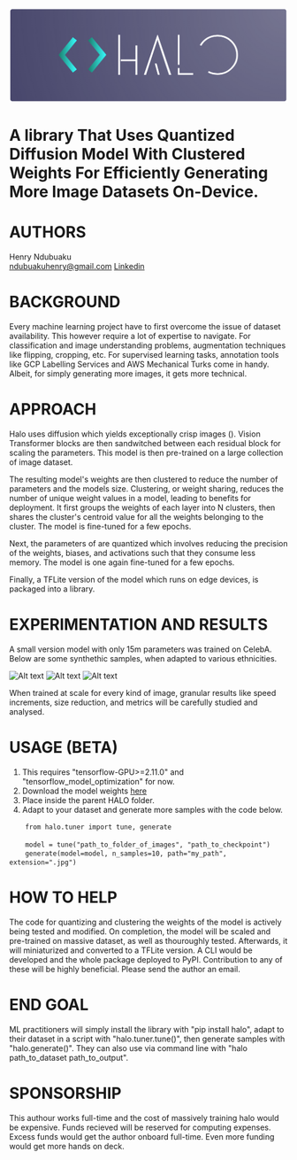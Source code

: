 
![Alt text](/images/logo.png "Halo Diagram")
# A library That Uses Quantized Diffusion Model With Clustered Weights For Efficiently Generating More Image Datasets On-Device.

# AUTHORS
Henry Ndubuaku\
ndubuakuhenry@gmail.com
[Linkedin](https://www.linkedin.com/in/henry-ndubuaku-7b6350b8/)

# BACKGROUND
Every machine learning project have to first overcome the issue of dataset availability. This however require a lot of expertise to navigate. For classification and image understanding problems, augmentation techniques like flipping, cropping, etc. For supervised learning tasks, annotation tools like GCP Labelling Services and AWS Mechanical Turks come in handy. Albeit, for simply generating more images, it gets more technical. 

# APPROACH
Halo uses diffusion which yields exceptionally crisp images (). Vision Transformer blocks are then sandwitched between each residual block for scaling the parameters. This model is then pre-trained on a large collection of image dataset. 

The resulting model's weights are then clustered to reduce the number of parameters and the models size. Clustering, or weight sharing, reduces the number of unique weight values in a model, leading to benefits for deployment. It first groups the weights of each layer into N clusters, then shares the cluster's centroid value for all the weights belonging to the cluster. The model is fine-tuned for a few epochs.

Next, the parameters of are quantized which involves reducing the precision of the weights, biases, and activations such that they consume less memory. The model is one again fine-tuned for a few epochs.

Finally, a TFLite version of the model which runs on edge devices, is packaged into a library.

# EXPERIMENTATION AND RESULTS
A small version model with only 15m parameters was trained on CelebA. Below are some synthethic samples, when adapted to various ethnicities.

![Alt text](/images/asian.png "results")
![Alt text](/images/blacks.png "results")
![Alt text](/images/blonde.png "results")

When trained at scale for every kind of image, granular results like speed increments, size reduction, and metrics will be carefully studied and analysed.

# USAGE (BETA)
1. This requires "tensorflow-GPU>=2.11.0" and "tensorflow_model_optimization" for now.
2. Download the model weights [here](https://drive.google.com/drive/folders/18MzoJbm9qSmGaE1-pwPnwqd85LvXJKve?usp=sharing)
3. Place inside the parent HALO folder.
4. Adapt to your dataset and generate more samples with the code below.
```
    from halo.tuner import tune, generate

    model = tune("path_to_folder_of_images", "path_to_checkpoint")
    generate(model=model, n_samples=10, path="my_path", extension=".jpg")
```

# HOW TO HELP
The code for quantizing and clustering the weights of the model is actively being tested and modified. On completion, the model will be scaled and pre-trained on massive dataset, as well as thouroughly tested. Afterwards, it will miniaturized and converted to a TFLite version. A CLI would be developed and the whole package deployed to PyPI. Contribution to any of these will be highly beneficial. Please send the author an email.

# END GOAL
ML practitioners will simply install the library with "pip install halo", adapt to their dataset in a script with "halo.tuner.tune()", then generate samples with "halo.generate()". They can also use via command line with "halo path_to_dataset path_to_output".

# SPONSORSHIP 
This authour works full-time and the cost of massively training halo would be expensive. Funds recieved will be reserved for computing expenses. Excess funds would get the author onboard full-time. Even more funding would get more hands on deck.

